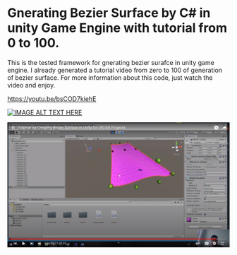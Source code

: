 # Gnerating Bezier Surface by C# in unity Game Engine with tutorial from 0 to 100.

This is the tested framework for gnerating bezier surafce in unity game engine. I already generated a tutorial video from zero to 100 of generation of bezier surface. For more information about this code, just watch the video and enjoy.

https://youtu.be/bsCOD7kiehE


[![IMAGE ALT TEXT HERE](https://img.youtube.com/vi/bsCOD7kiehE&t=3582s/1.jpg)](https://www.youtube.com/watch?v=bsCOD7kiehE&t=3582s)

![Gnerating Bezier Surface by C# in unity Game Engine with tutorial from 0 to 100](https://github.com/MohammadCGRE/Generating-Bezier-Surface-in-Unity-Game-Engine/blob/main/surface.jpg)
